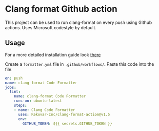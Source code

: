 # Clang format Github action

This project can be used to run clang-format on every push using Github actions. Uses Microsoft codestyle by default.

## Usage

For a more detailed installation guide look [there](https://github.com/MarvinJWendt/run-node-formatter/wiki)

Create a `formatter.yml` file in `.github/workflows/`.
Paste this code into the file:

```yml
on: push
name: clang-format Code Formatter
jobs:
  lint:
    name: clang-format Code Formatter
    runs-on: ubuntu-latest
    steps:
    - name: Clang Code Formatter
      uses: Rekovar-Inc/clang-format-action@v1.5
      env:
        GITHUB_TOKEN: ${{ secrets.GITHUB_TOKEN }}
```
